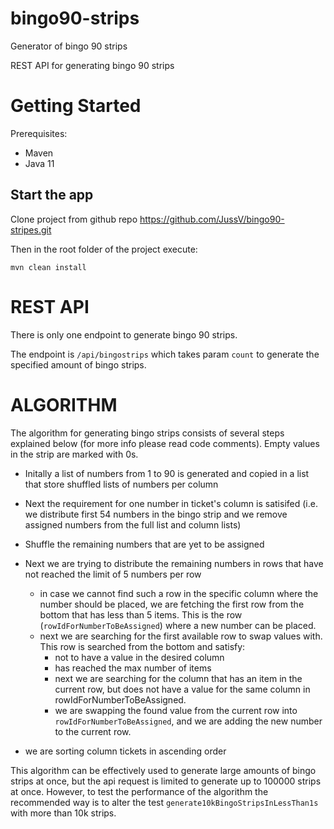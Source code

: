 # bingo90-strips
Generator of bingo 90 strips

REST API for generating bingo 90 strips

# Getting Started
Prerequisites:
* Maven
* Java 11

## Start the app
Clone project from github repo https://github.com/JussV/bingo90-stripes.git

Then in the root folder of the project execute:

 <code>mvn clean install</code>

# REST API
There is only one endpoint to generate bingo 90 strips.

The endpoint is <code>/api/bingostrips</code> which takes param <code>count</code> to generate the specified amount of bingo strips.

# ALGORITHM

The algorithm for generating bingo strips consists of several steps explained below (for more info please read code comments). 
Empty values in the strip are marked with 0s.

  * Initally a list of numbers from 1 to 90 is generated and copied in a list that store shuffled lists of numbers per column

  * Next the requirement for one number in ticket's column is satisifed 
(i.e. we distribute first 54 numbers in the bingo strip and we remove assigned numbers from the full list and column lists)

  * Shuffle the remaining numbers that are yet to be assigned
  * Next we are trying to distribute the remaining numbers in rows that have not reached the limit of 5 numbers per row
    * in case we cannot find such a row in the specific column where the number should be placed, we are fetching the first row from the bottom that has less than 5 items. This is the row (<code>rowIdForNumberToBeAssigned</code>) where a new number can be placed.
    * next we are searching for the first available row to swap values with. This row is searched from the bottom and satisfy: 
      * not to have a value in the desired column
      * has reached the max number of items
      * next we are searching for the column that has an item in the current row, but does not have a value for the same column in rowIdForNumberToBeAssigned. 
      * we are swapping the found value from the current row into <code>rowIdForNumberToBeAssigned</code>, and we are adding the new number to the current row.
  * we are sorting column tickets in ascending order
  
  This algorithm can be effectively used to generate large amounts of bingo strips at once, but the api request is limited to generate up to 100000 strips at once. 
  However, to test the performance of the algorithm the recommended way is to alter the test <code>generate10kBingoStripsInLessThan1s</code> with more than 10k strips.
